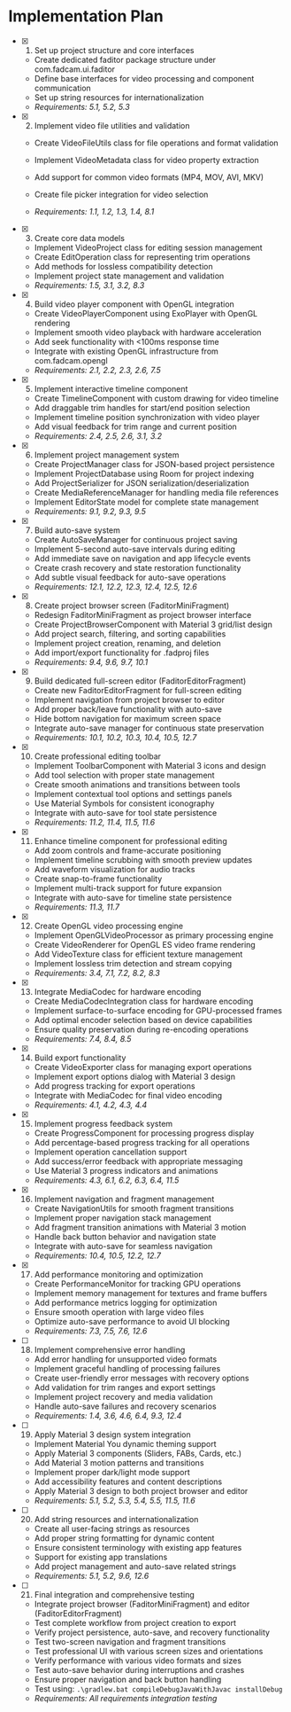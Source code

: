 # Implementation Plan

- [x] 1. Set up project structure and core interfaces

  - Create dedicated faditor package structure under com.fadcam.ui.faditor
  - Define base interfaces for video processing and component communication
  - Set up string resources for internationalization
  - _Requirements: 5.1, 5.2, 5.3_

- [x] 2. Implement video file utilities and validation

  - Create VideoFileUtils class for file operations and format validation
  - Implement VideoMetadata class for video property extraction
  - Add support for common video formats (MP4, MOV, AVI, MKV)
  - Create file picker integration for video selection

  - _Requirements: 1.1, 1.2, 1.3, 1.4, 8.1_

- [x] 3. Create core data models

  - Implement VideoProject class for editing session management
  - Create EditOperation class for representing trim operations
  - Add methods for lossless compatibility detection
  - Implement project state management and validation
  - _Requirements: 1.5, 3.1, 3.2, 8.3_

- [x] 4. Build video player component with OpenGL integration

  - Create VideoPlayerComponent using ExoPlayer with OpenGL rendering
  - Implement smooth video playback with hardware acceleration
  - Add seek functionality with <100ms response time
  - Integrate with existing OpenGL infrastructure from com.fadcam.opengl
  - _Requirements: 2.1, 2.2, 2.3, 2.6, 7.5_

- [x] 5. Implement interactive timeline component

  - Create TimelineComponent with custom drawing for video timeline
  - Add draggable trim handles for start/end position selection
  - Implement timeline position synchronization with video player
  - Add visual feedback for trim range and current position
  - _Requirements: 2.4, 2.5, 2.6, 3.1, 3.2_

- [x] 6. Implement project management system

  - Create ProjectManager class for JSON-based project persistence
  - Implement ProjectDatabase using Room for project indexing
  - Add ProjectSerializer for JSON serialization/deserialization
  - Create MediaReferenceManager for handling media file references
  - Implement EditorState model for complete state management
  - _Requirements: 9.1, 9.2, 9.3, 9.5_

- [x] 7. Build auto-save system

  - Create AutoSaveManager for continuous project saving
  - Implement 5-second auto-save intervals during editing
  - Add immediate save on navigation and app lifecycle events
  - Create crash recovery and state restoration functionality
  - Add subtle visual feedback for auto-save operations
  - _Requirements: 12.1, 12.2, 12.3, 12.4, 12.5, 12.6_

- [x] 8. Create project browser screen (FaditorMiniFragment)

  - Redesign FaditorMiniFragment as project browser interface
  - Create ProjectBrowserComponent with Material 3 grid/list design
  - Add project search, filtering, and sorting capabilities
  - Implement project creation, renaming, and deletion
  - Add import/export functionality for .fadproj files
  - _Requirements: 9.4, 9.6, 9.7, 10.1_

- [x] 9. Build dedicated full-screen editor (FaditorEditorFragment)

  - Create new FaditorEditorFragment for full-screen editing
  - Implement navigation from project browser to editor
  - Add proper back/leave functionality with auto-save
  - Hide bottom navigation for maximum screen space
  - Integrate auto-save manager for continuous state preservation
  - _Requirements: 10.1, 10.2, 10.3, 10.4, 10.5, 12.7_

- [x] 10. Create professional editing toolbar

  - Implement ToolbarComponent with Material 3 icons and design
  - Add tool selection with proper state management
  - Create smooth animations and transitions between tools
  - Implement contextual tool options and settings panels
  - Use Material Symbols for consistent iconography
  - Integrate with auto-save for tool state persistence
  - _Requirements: 11.2, 11.4, 11.5, 11.6_

- [x] 11. Enhance timeline component for professional editing

  - Add zoom controls and frame-accurate positioning
  - Implement timeline scrubbing with smooth preview updates
  - Add waveform visualization for audio tracks
  - Create snap-to-frame functionality
  - Implement multi-track support for future expansion
  - Integrate with auto-save for timeline state persistence
  - _Requirements: 11.3, 11.7_

- [x] 12. Create OpenGL video processing engine

  - Implement OpenGLVideoProcessor as primary processing engine
  - Create VideoRenderer for OpenGL ES video frame rendering
  - Add VideoTexture class for efficient texture management
  - Implement lossless trim detection and stream copying
  - _Requirements: 3.4, 7.1, 7.2, 8.2, 8.3_

- [x] 13. Integrate MediaCodec for hardware encoding

  - Create MediaCodecIntegration class for hardware encoding
  - Implement surface-to-surface encoding for GPU-processed frames
  - Add optimal encoder selection based on device capabilities
  - Ensure quality preservation during re-encoding operations
  - _Requirements: 7.4, 8.4, 8.5_

- [x] 14. Build export functionality

  - Create VideoExporter class for managing export operations
  - Implement export options dialog with Material 3 design
  - Add progress tracking for export operations
  - Integrate with MediaCodec for final video encoding
  - _Requirements: 4.1, 4.2, 4.3, 4.4_

- [x] 15. Implement progress feedback system

  - Create ProgressComponent for processing progress display
  - Add percentage-based progress tracking for all operations
  - Implement operation cancellation support
  - Add success/error feedback with appropriate messaging
  - Use Material 3 progress indicators and animations
  - _Requirements: 4.3, 6.1, 6.2, 6.3, 6.4, 11.5_

- [x] 16. Implement navigation and fragment management


  - Create NavigationUtils for smooth fragment transitions
  - Implement proper navigation stack management
  - Add fragment transition animations with Material 3 motion
  - Handle back button behavior and navigation state
  - Integrate with auto-save for seamless navigation
  - _Requirements: 10.4, 10.5, 12.2, 12.7_

- [x] 17. Add performance monitoring and optimization






  - Create PerformanceMonitor for tracking GPU operations
  - Implement memory management for textures and frame buffers
  - Add performance metrics logging for optimization
  - Ensure smooth operation with large video files
  - Optimize auto-save performance to avoid UI blocking
  - _Requirements: 7.3, 7.5, 7.6, 12.6_

- [ ] 18. Implement comprehensive error handling

  - Add error handling for unsupported video formats
  - Implement graceful handling of processing failures
  - Create user-friendly error messages with recovery options
  - Add validation for trim ranges and export settings
  - Implement project recovery and media validation
  - Handle auto-save failures and recovery scenarios
  - _Requirements: 1.4, 3.6, 4.6, 6.4, 9.3, 12.4_

- [ ] 19. Apply Material 3 design system integration

  - Implement Material You dynamic theming support
  - Apply Material 3 components (Sliders, FABs, Cards, etc.)
  - Add Material 3 motion patterns and transitions
  - Implement proper dark/light mode support
  - Add accessibility features and content descriptions
  - Apply Material 3 design to both project browser and editor
  - _Requirements: 5.1, 5.2, 5.3, 5.4, 5.5, 11.5, 11.6_

- [ ] 20. Add string resources and internationalization

  - Create all user-facing strings as resources
  - Add proper string formatting for dynamic content
  - Ensure consistent terminology with existing app features
  - Support for existing app translations
  - Add project management and auto-save related strings
  - _Requirements: 5.1, 5.2, 9.6, 12.6_

- [ ] 21. Final integration and comprehensive testing
  - Integrate project browser (FaditorMiniFragment) and editor (FaditorEditorFragment)
  - Test complete workflow from project creation to export
  - Verify project persistence, auto-save, and recovery functionality
  - Test two-screen navigation and fragment transitions
  - Test professional UI with various screen sizes and orientations
  - Verify performance with various video formats and sizes
  - Test auto-save behavior during interruptions and crashes
  - Ensure proper navigation and back button handling
  - Test using: `.\gradlew.bat compileDebugJavaWithJavac installDebug`
  - _Requirements: All requirements integration testing_
